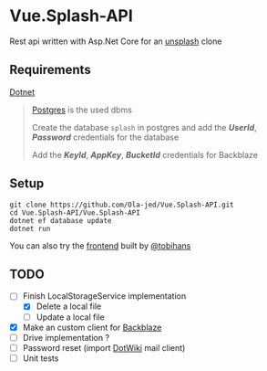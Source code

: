 # Vue.Splash-API

Rest api written with Asp.Net Core for an [unsplash](https://unsplash.com/) clone

## Requirements

[Dotnet](https://dotnet.microsoft.com/download)

> [Postgres](https://www.postgresql.org/) is the used dbms
>
> Create the database `splash` in postgres and add the _**UserId**_, _**Password**_ credentials for the database
> 
> Add the _**KeyId**_, _**AppKey**_, _**BucketId**_ credentials for Backblaze 

## Setup

```shell
git clone https://github.com/Ola-jed/Vue.Splash-API.git
cd Vue.Splash-API/Vue.Splash-API
dotnet ef database update
dotnet run
```
You can also try the [frontend](https://github.com/tobihans/Vue.Splash) built by [@tobihans](https://github.com/tobihans)

## TODO

- [ ] Finish LocalStorageService implementation
  - [x] Delete a local file
  - [ ] Update a local file
- [x] Make an custom client for [Backblaze](https://www.backblaze.com/)
- [ ] Drive implementation ?
- [ ] Password reset (import [DotWiki](https://github.com/Ola-jed/DotWikiApi) mail client)
- [ ] Unit tests